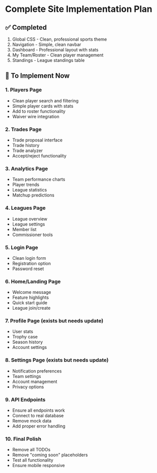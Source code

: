 # Complete Site Implementation Plan

## ✅ Completed
1. Global CSS - Clean, professional sports theme
2. Navigation - Simple, clean navbar
3. Dashboard - Professional layout with stats
4. My Team/Roster - Clean player management
5. Standings - League standings table

## 🔧 To Implement Now

### 1. Players Page
- Clean player search and filtering
- Simple player cards with stats
- Add to roster functionality
- Waiver wire integration

### 2. Trades Page  
- Trade proposal interface
- Trade history
- Trade analyzer
- Accept/reject functionality

### 3. Analytics Page
- Team performance charts
- Player trends
- League statistics
- Matchup predictions

### 4. Leagues Page
- League overview
- League settings
- Member list
- Commissioner tools

### 5. Login Page
- Clean login form
- Registration option
- Password reset

### 6. Home/Landing Page
- Welcome message
- Feature highlights
- Quick start guide
- League join/create

### 7. Profile Page (exists but needs update)
- User stats
- Trophy case
- Season history
- Account settings

### 8. Settings Page (exists but needs update)
- Notification preferences
- Team settings
- Account management
- Privacy options

### 9. API Endpoints
- Ensure all endpoints work
- Connect to real database
- Remove mock data
- Add proper error handling

### 10. Final Polish
- Remove all TODOs
- Remove "coming soon" placeholders
- Test all functionality
- Ensure mobile responsive